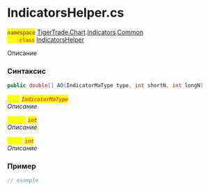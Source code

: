 
# IndicatorsHelper.cs
<mark style="color:purple;">`namespace`</mark> [TigerTrade.Chart](../../../../../TigerTrade.Chart.md).[Indicators](../../../../../TigerTrade.Chart/Indicators.md).[Common](../../../../../TigerTrade.Chart/Indicators/Common.md)  
<mark style="color:red;">&nbsp;&nbsp;&nbsp;&nbsp;&nbsp;&nbsp;&nbsp;`class`</mark> [IndicatorsHelper](../../IndicatorsHelper.cs.md)

Описание

### Синтаксис
```csharp
public double[] AO(IndicatorMaType type, int shortN, int longN)
```
<mark style="color:yellow;">`type`</mark> <mark style="color:red;">*`IndicatorMaType`*</mark>  
 *Описание*  
  
<mark style="color:yellow;">`shortN`</mark> <mark style="color:red;">*`int`*</mark>  
 *Описание*  
  
<mark style="color:yellow;">`longN`</mark> <mark style="color:red;">*`int`*</mark>  
 *Описание*  
  


### Пример  
```csharp
// example
```
                    
                    